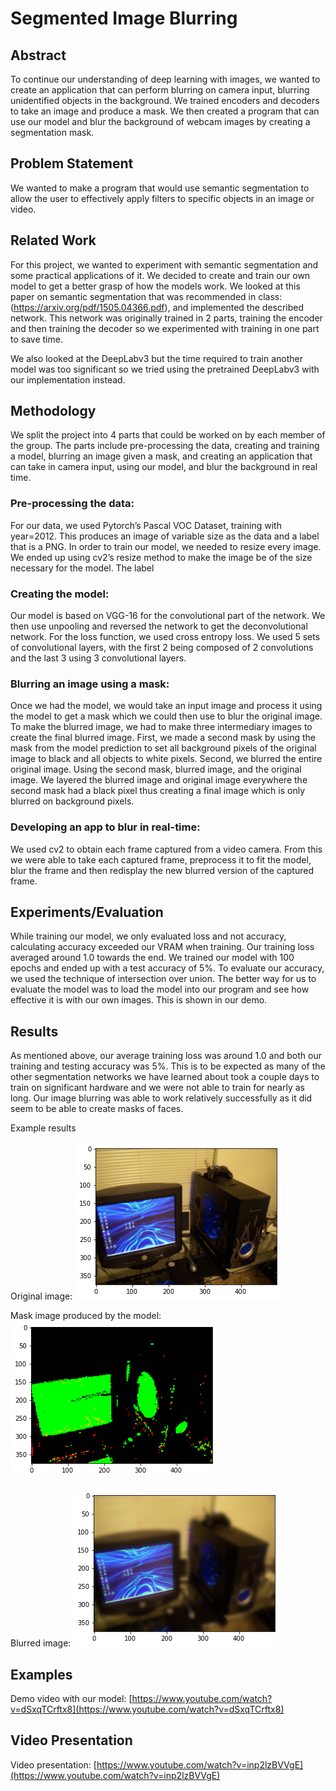 # Segmented Image Blurring

## Abstract

To continue our understanding of deep learning with images, we wanted to create an application that can perform blurring on camera input, blurring unidentified objects in the background. We trained encoders and decoders to take an image and produce a mask. We then created a program that can use our model and blur the background of webcam images by creating a segmentation mask.

## Problem Statement

We wanted to make a program that would use semantic segmentation to allow the user to effectively apply filters to specific objects in an image or video.

## Related Work

For this project, we wanted to experiment with semantic segmentation and some practical applications of it. We decided to create and train our own model to get a better grasp of how the models work. We looked at this paper on semantic segmentation that was recommended in class: (https://arxiv.org/pdf/1505.04366.pdf), and implemented the described network. This network was originally trained in 2 parts, training the encoder and then training the decoder so we experimented with training in one part to save time.

We also looked at the DeepLabv3 but the time required to train another model was too significant so we tried using the pretrained DeepLabv3 with our implementation instead.


## Methodology

We split the project into 4 parts that could be worked on by each member of the group. The parts include pre-processing the data, creating and training a model, blurring an image given a mask, and creating an application that can take in camera input, using our model, and blur the background in real time.

### Pre-processing the data:

For our data, we used Pytorch’s Pascal VOC Dataset, training with year=2012. This produces an image of variable size as the data and a label that is a PNG. In order to train our model, we needed to resize every image. We ended up using cv2’s resize method to make the image be of the size necessary for the model. The label

### Creating the model:

Our model is based on VGG-16 for the convolutional part of the network. We then use unpooling and reversed the network to get the deconvolutional network. For the loss function, we used cross entropy loss. We used 5 sets of convolutional layers, with the first 2 being composed of 2 convolutions and the last 3 using 3 convolutional layers.

### Blurring an image using a mask:

Once we had the model, we would take an input image and process it using the model to get a mask which we could then use to blur the original image. To make the blurred image, we had to make three intermediary images to create the final blurred image. First, we made a second mask by using the mask from the model prediction to set all background pixels of the original image to black and all objects to white pixels. Second, we blurred the entire original image. Using the second mask, blurred image, and the original image. We layered the blurred image and original image everywhere the second mask had a black pixel thus creating a final image which is only blurred on background pixels.

### Developing an app to blur in real-time:

We used cv2 to obtain each frame captured from a video camera. From this we were able to take each captured frame, preprocess it to fit the model, blur the frame and then redisplay the new blurred version of the captured frame.

## Experiments/Evaluation

While training our model, we only evaluated loss and not accuracy, calculating accuracy exceeded our VRAM when training. Our training loss averaged around 1.0 towards the end. We trained our model with 100 epochs and ended up with a test accuracy of 5%. To evaluate our accuracy, we used the technique of intersection over union. The better way for us to evaluate the model was to load the model into our program and see how effective it is with our own images. This is shown in our demo.

## Results

As mentioned above, our average training loss was around 1.0 and both our training and testing accuracy was 5%. This is to be expected as many of the other segmentation networks we have learned about took a couple days to train on significant hardware and we were not able to train for nearly as long. Our image blurring was able to work relatively successfully as it did seem to be able to create masks of faces.

Example results

Original image: 
![Image](images/original.png)

Mask image produced by the model:
![Image](images/mask.png)

Blurred image:
![Image](images/blurred.png)


## Examples

Demo video with our model: [https://www.youtube.com/watch?v=dSxqTCrftx8](https://www.youtube.com/watch?v=dSxqTCrftx8)

## Video Presentation

Video presentation: [https://www.youtube.com/watch?v=inp2lzBVVgE](https://www.youtube.com/watch?v=inp2lzBVVgE)

